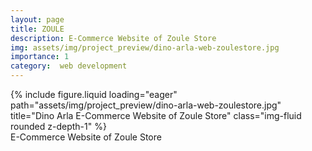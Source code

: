```yaml
---
layout: page
title: ZOULE
description: E-Commerce Website of Zoule Store
img: assets/img/project_preview/dino-arla-web-zoulestore.jpg
importance: 1
category:  web development
---
```


<div class="row">
    <div class="col-sm mt-3 mt-md-0">
        {% include figure.liquid loading="eager" path="assets/img/project_preview/dino-arla-web-zoulestore.jpg" title="Dino Arla E-Commerce Website of Zoule Store" class="img-fluid rounded z-depth-1" %}
    </div>
</div>
<div class="caption">
    E-Commerce Website of Zoule Store
</div>


